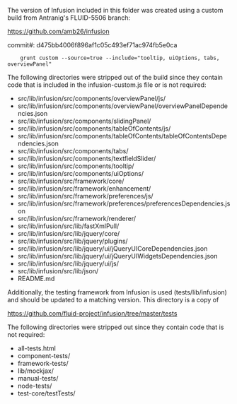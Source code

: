 The version of Infusion included in this folder was created using a custom build from Antranig's FLUID-5506 branch:

https://github.com/amb26/infusion

commit#: d475bb4006f896af1c05c493ef71ac974fb5e0ca

```
    grunt custom --source=true --include="tooltip, uiOptions, tabs, overviewPanel"
```

The following directories were stripped out of the build since they contain code that is included in the infusion-custom.js file or is not required:

* src/lib/infusion/src/components/overviewPanel/js/
* src/lib/infusion/src/components/overviewPanel/overviewPanelDependencies.json
* src/lib/infusion/src/components/slidingPanel/
* src/lib/infusion/src/components/tableOfContents/js/
* src/lib/infusion/src/components/tableOfContents/tableOfContentsDependencies.json
* src/lib/infusion/src/components/tabs/
* src/lib/infusion/src/components/textfieldSlider/
* src/lib/infusion/src/components/tooltip/
* src/lib/infusion/src/components/uiOptions/
* src/lib/infusion/src/framework/core/
* src/lib/infusion/src/framework/enhancement/
* src/lib/infusion/src/framework/preferences/js/
* src/lib/infusion/src/framework/preferences/preferencesDependencies.json
* src/lib/infusion/src/framework/renderer/
* src/lib/infusion/src/lib/fastXmlPull/
* src/lib/infusion/src/lib/jquery/core/
* src/lib/infusion/src/lib/jquery/plugins/
* src/lib/infusion/src/lib/jquery/ui/jQueryUICoreDependencies.json
* src/lib/infusion/src/lib/jquery/ui/jQueryUIWidgetsDependencies.json
* src/lib/infusion/src/lib/jquery/ui/js/
* src/lib/infusion/src/lib/json/
* README.md

Additionally, the testing framework from Infusion is used (tests/lib/infusion) and should be updated to a matching version. This directory is a copy of

https://github.com/fluid-project/infusion/tree/master/tests

The following directories were stripped out since they contain code that is not required:

* all-tests.html
* component-tests/
* framework-tests/
* lib/mockjax/
* manual-tests/
* node-tests/
* test-core/testTests/
